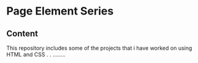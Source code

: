 # Page Element Series
## Content
This repository includes some of the projects that i have worked on using HTML and CSS
.
.
........
